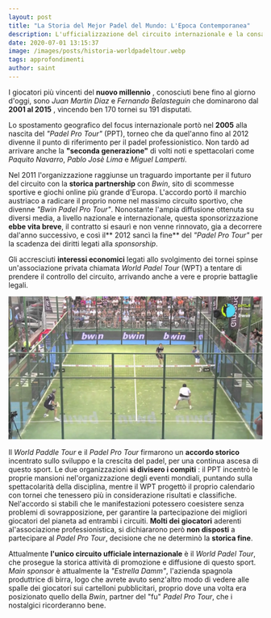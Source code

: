 ```yaml
---
layout: post
title: "La Storia del Mejor Padel del Mundo: L'Epoca Contemporanea"
description: L'ufficializzazione del circuito internazionale e la consacrazione a sport professionistico.
date: 2020-07-01 13:15:37
image: /images/posts/historia-worldpadeltour.webp
tags: approfondimenti
author: saint
---
```


I giocatori più vincenti del **nuovo millennio** , conosciuti bene fino al giorno d'oggi, sono _Juan Martin Diaz_ e _Fernando Belasteguin_ che dominarono dal **2001 al 2015** , vincendo ben 170 tornei su 191 disputati.

Lo spostamento geografico del focus internazionale portò nel **2005** alla nascita del _"Padel Pro Tour"_ (PPT), torneo che da quel'anno fino al 2012 divenne il punto di riferimento per il padel professionistico. Non tardò ad arrivare anche la **"seconda generazione"** di volti noti e spettacolari come _Paquito Navarro_, _Pablo Josè Lima_ e _Miguel Lamperti_.

Nel 2011 l'organizzazione raggiunse un traguardo importante per il futuro del circuito con la **storica partnership** con _Bwin_, sito di scommesse sportive e giochi online più grande d'Europa. L'accordo portò il marchio austriaco a radicare il proprio nome nel massimo circuito sportivo, che divenne _"Bwin Padel Pro Tour"_. Nonostante l'ampia diffusione ottenuta su diversi media, a livello nazionale e internazionale, questa sponsorizzazione **ebbe vita breve**, il contratto si esaurì e non venne rinnovato, gia a decorrere dal'anno successivo, e così il** 2012 sancì la fine** del _"Padel Pro Tour"_ per la scadenza dei diritti legati alla _sponsorship_.

Gli accresciuti **interessi economici** legati allo svolgimento dei tornei spinse un'associazione privata chiamata _World Padel Tour_ (WPT) a tentare di prendere il controllo del circuito, arrivando anche a vere e proprie battaglie legali.

![storia world padel tour torneo professionistico internazionale paddle](/images/posts/historia-propadeltour.webp)

Il _World Paddle Tour_ e il _Padel Pro Tour_ firmarono un **accordo storico** incentrato sullo sviluppo e la crescita del padel, per una continua ascesa di questo sport. Le due organizzazioni **si divisero i compiti** : il PPT incentrò le proprie mansioni nel'organizzazione degli eventi mondiali, puntando sulla spettacolarità della disciplina, mentre il WPT progettò il proprio calendario con tornei che tenessero più in considerazione risultati e classifiche. Nel'accordo si stabilì che le manifestazioni potessero coesistere senza problemi di sovrapposizione, per garantire la partecipazione dei migliori giocatori del pianeta ad entrambi i circuiti. **Molti dei giocatori** aderenti al'associazione professionistica, si dichiararono però **non disposti** a partecipare al _Padel Pro Tour_, decisione che ne determinò la **storica fine**.

Attualmente **l'unico circuito ufficiale internazionale** è il _World Padel Tour_, che prosegue la storica attività di promozione e diffusione di questo sport. _Main sponsor_ è attualmente la _"Estrella Damm"_, l'azienda spagnola produttrice di birra, logo che avrete avuto senz'altro modo di vedere alle spalle dei giocatori sui cartelloni pubblicitari, proprio dove una volta era posizionato quello della _Bwin_, partner del "fu" _Padel Pro Tour_, che i nostalgici ricorderanno bene.